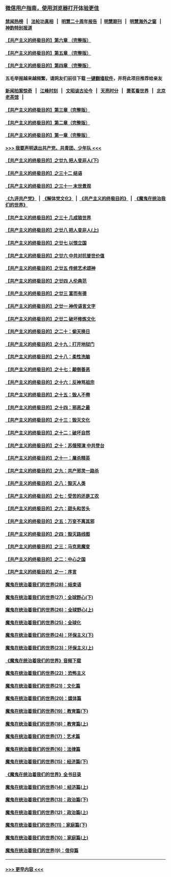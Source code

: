 ### [微信用户指南，使用浏览器打开体验更佳](https://github.com/gfw-breaker/banned-news1/blob/master/indexes/wechat-guide.md?t=0)
#### [禁闻热榜](热点新闻.md?t=0)  &nbsp;&nbsp;|&nbsp;&nbsp; [法轮功真相](https://github.com/gfw-breaker/truth/blob/master/README.md?t=0) &nbsp;&nbsp;|&nbsp;&nbsp; [明慧二十周年报告](https://github.com/gfw-breaker/mh-reports/blob/master/README.md?t=0) &nbsp;&nbsp;|&nbsp;&nbsp;[明慧期刊](https://github.com/gfw-breaker/mh-qikan) &nbsp;&nbsp;|&nbsp;&nbsp; [明慧海外之窗](https://github.com/gfw-breaker/mh-news/blob/master/README.md?t=0) &nbsp;&nbsp;|&nbsp;&nbsp; [神韵特别报道](https://github.com/gfw-breaker/mh-news/blob/master/shenyun.md?t=0)
#### [【共产主义的终极目的】第六章 （完整版）](../pages/nsc422/n11428913.md?t=02060933) 
#### [【共产主义的终极目的】第五章 （完整版）](../pages/nsc422/n11428912.md?t=02060933) 
#### [【共产主义的终极目的】第四章 （完整版）](../pages/nsc422/n11428907.md?t=02060933) 
#### 五毛举报越来越频繁，请网友们前往下载 [一键翻墙软件](https://github.com/gfw-breaker/ssr-accounts)，并将此项目推荐给亲友
#### [新闻拍案惊奇](https://github.com/gfw-breaker/banned-news1/blob/master/pages/link4.md) &nbsp;&nbsp;|&nbsp;&nbsp; [江峰时刻](https://github.com/gfw-breaker/banned-news1/blob/master/pages/link4.md) &nbsp;&nbsp;|&nbsp;&nbsp; [文昭谈古论今](https://github.com/gfw-breaker/banned-news1/blob/master/pages/link4.md) &nbsp;&nbsp;|&nbsp;&nbsp; [天亮时分](https://github.com/gfw-breaker/banned-news1/blob/master/pages/link4.md) &nbsp;&nbsp;|&nbsp;&nbsp; [萧茗看世界](https://github.com/gfw-breaker/banned-news1/blob/master/pages/link4.md) &nbsp;&nbsp;|&nbsp;&nbsp; [北京老茶馆](https://github.com/gfw-breaker/banned-news1/blob/master/pages/link4.md) &nbsp;&nbsp;|&nbsp;&nbsp; 
#### [【共产主义的终极目的】第三章（完整版）](../pages/nsc422/n11428848.md?t=02060933) 
#### [【共产主义的终极目的】第二章（完整版）](../pages/nsc422/n11428831.md?t=02060933) 
#### [【共产主义的终极目的】第一章（完整版）](../pages/nsc422/n11417651.md?t=02060933) 
#### [>>> 我要声明退出共产党、共青团、少年队 <<<](https://github.com/begood0513/goodnews/blob/master/quit/letter.md) 
#### [【共产主义的终极目的】之廿九 把人变非人(下)](../pages/nsc422/n11344140.md?t=02060933) 
#### [【共产主义的终极目的】之三十二 结语](../pages/nsc422/n11360535.md?t=02060933) 
#### [【共产主义的终极目的】之三十一 末世景观](../pages/nsc422/n11351129.md?t=02060933) 
#### [《九评共产党》](https://github.com/begood0513/9ping.md/blob/master/README.md) &nbsp;|&nbsp; [《解体党文化》](../../../../jtdwh.md/blob/master/README.md)  &nbsp;|&nbsp; [《共产主义的终极目的》](../../../../gczydzjmd.md/blob/master/README.md) &nbsp;|&nbsp; [《魔鬼在统治我们的世界》](../../../../mgztzwmdsj.md/blob/master/README.md) 
#### [【共产主义的终极目的】之三十 几成狼世界](../pages/nsc422/n11348280.md?t=02060933) 
#### [【共产主义的终极目的】之廿八 把人变非人(上)](../pages/nsc422/n11340492.md?t=02060933) 
#### [【共产主义的终极目的】之廿七 以恨立国](../pages/nsc422/n11336944.md?t=02060933) 
#### [【共产主义的终极目的】之廿六 中共对抗普世价值](../pages/nsc422/n11324785.md?t=02060933) 
#### [【共产主义的终极目的】之廿五 传统艺术颂神](../pages/nsc422/n11296396.md?t=02060933) 
#### [【共产主义的终极目的】之廿四 人伦典范](../pages/nsc422/n11296397.md?t=02060933) 
#### [【共产主义的终极目的】之廿三 富而有德](../pages/nsc422/n11283598.md?t=02060933) 
#### [【共产主义的终极目的】之廿一 神传语言文字](../pages/nsc422/n11263265.md?t=02060933) 
#### [【共产主义的终极目的】之廿二 破坏修炼文化](../pages/nsc422/n11245728.md?t=02060933) 
#### [【共产主义的终极目的】之二十：偷天换日](../pages/nsc422/n11238846.md?t=02060933) 
#### [【共产主义的终极目的】之十九：打开地狱门](../pages/nsc422/n11206376.md?t=02060933) 
#### [【共产主义的终极目的】之十八：柔性洗脑](../pages/nsc422/n11199994.md?t=02060933) 
#### [【共产主义的终极目的】之十七：颠倒善恶](../pages/nsc422/n11179782.md?t=02060933) 
#### [【共产主义的终极目的】之十六：反神骂祖宗](../pages/nsc422/n11166798.md?t=02060933) 
#### [【共产主义的终极目的】之十五：毁人不倦](../pages/nsc422/n11166792.md?t=02060933) 
#### [【共产主义的终极目的】之十四：邪恶之最](../pages/nsc422/n11150249.md?t=02060933) 
#### [【共产主义的终极目的】之十三：毁灭文化](../pages/nsc422/n11135227.md?t=02060933) 
#### [【共产主义的终极目的】之十二：破坏自然](../pages/nsc422/n11135214.md?t=02060933) 
#### [【共产主义的终极目的】之十：苏俄预演 中共登台](../pages/nsc422/n11118424.md?t=02060933) 
#### [【共产主义的终极目的】之十一：屠杀精英](../pages/nsc422/n11118442.md?t=02060933) 
#### [【共产主义的终极目的】之九：共产邪灵一路杀](../pages/nsc422/n11114139.md?t=02060933) 
#### [【共产主义的终极目的】之八：毁灭人类](../pages/nsc422/n11108503.md?t=02060933) 
#### [【共产主义的终极目的】之七：受苦的还是工农](../pages/nsc422/n11101809.md?t=02060933) 
#### [【共产主义的终极目的】之六：甜头和苦头](../pages/nsc422/n11096971.md?t=02060933) 
#### [【共产主义的终极目的】之五：万变不离其邪](../pages/nsc422/n11091285.md?t=02060933) 
#### [【共产主义的终极目的】之四：毁灭路线图](../pages/nsc422/n11086284.md?t=02060933) 
#### [【共产主义的终极目的】之三：马克思魔变](../pages/nsc422/n11061941.md?t=02060933) 
#### [【共产主义的终极目的】之二：中心之国](../pages/nsc422/n11047728.md?t=02060933) 
#### [【共产主义的终极目的】之一：序言](../pages/nsc422/n11086077.md?t=02060933) 
#### [魔鬼在统治着我们的世界(28)：结束语](../pages/nsc422/n10936246.md?t=02060933) 
#### [魔鬼在统治着我们的世界(27)：全球野心(下)](../pages/nsc422/n10928319.md?t=02060933) 
#### [魔鬼在统治着我们的世界(26)：全球野心(上)](../pages/nsc422/n10900318.md?t=02060933) 
#### [魔鬼在统治着我们的世界(25)：全球化](../pages/nsc422/n10788205.md?t=02060933) 
#### [魔鬼在统治着我们的世界(24)：环保主义(下)](../pages/nsc422/n10695307.md?t=02060933) 
#### [魔鬼在统治着我们的世界(23)：环保主义(上)](../pages/nsc422/n10688613.md?t=02060933) 
#### [《魔鬼在统治着我们的世界》音频下载](../pages/nsc422/n10635553.md?t=02060933) 
#### [魔鬼在统治着我们的世界(22)：恐怖主义](../pages/nsc422/n10614727.md?t=02060933) 
#### [魔鬼在统治着我们的世界(21)：文化篇](../pages/nsc422/n10597706.md?t=02060933) 
#### [魔鬼在统治着我们的世界(20)：媒体篇](../pages/nsc422/n10586579.md?t=02060933) 
#### [魔鬼在统治着我们的世界(19)：教育篇(下)](../pages/nsc422/n10564808.md?t=02060933) 
#### [魔鬼在统治着我们的世界(18)：教育篇(上)](../pages/nsc422/n10526970.md?t=02060933) 
#### [魔鬼在统治着我们的世界(17)：艺术篇](../pages/nsc422/n10499093.md?t=02060933) 
#### [魔鬼在统治着我们的世界(16)：法律篇](../pages/nsc422/n10485969.md?t=02060933) 
#### [魔鬼在统治着我们的世界(15)：经济篇(下)](../pages/nsc422/n10469975.md?t=02060933) 
#### [《魔鬼在统治着我们的世界》全书目录](../pages/nsc422/n10464261.md?t=02060933) 
#### [魔鬼在统治着我们的世界(14)：经济篇(上)](../pages/nsc422/n10457370.md?t=02060933) 
#### [魔鬼在统治着我们的世界(13)：政治篇(下)](../pages/nsc422/n10448270.md?t=02060933) 
#### [魔鬼在统治着我们的世界(12)：政治篇(上)](../pages/nsc422/n10444576.md?t=02060933) 
#### [魔鬼在统治着我们的世界(11)：家庭篇(下)](../pages/nsc422/n10440961.md?t=02060933) 
#### [魔鬼在统治着我们的世界(10)：家庭篇(上)](../pages/nsc422/n10435448.md?t=02060933) 
#### [魔鬼在统治着我们的世界(9)：信仰篇](../pages/nsc422/n10432159.md?t=02060933) 

----
#### [ >>> 更早内容 <<< ](../indexes/nsc422-earlier.md)
